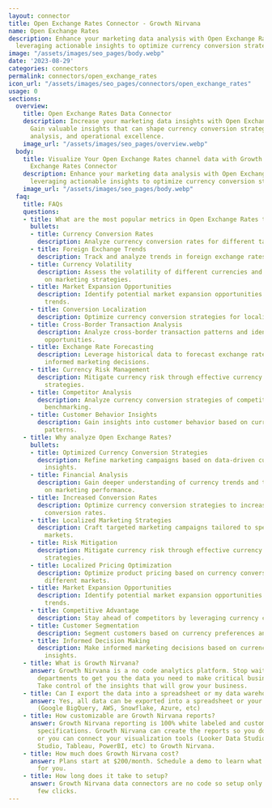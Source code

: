 ```yaml
---
layout: connector
title: Open Exchange Rates Connector - Growth Nirvana
name: Open Exchange Rates
description: Enhance your marketing data analysis with Open Exchange Rates integration,
  leveraging actionable insights to optimize currency conversion strategies.
image: "/assets/images/seo_pages/body.webp"
date: '2023-08-29'
categories: connectors
permalink: connectors/open_exchange_rates
icon_url: "/assets/images/seo_pages/connectors/open_exchange_rates"
usage: 0
sections:
  overview:
    title: Open Exchange Rates Data Connector
    description: Increase your marketing data insights with Open Exchange Rates integration.
      Gain valuable insights that can shape currency conversion strategies, financial
      analysis, and operational excellence.
    image_url: "/assets/images/seo_pages/overview.webp"
  body:
    title: Visualize Your Open Exchange Rates channel data with Growth Nirvana's Open
      Exchange Rates Connector
    description: Enhance your marketing data analysis with Open Exchange Rates integration,
      leveraging actionable insights to optimize currency conversion strategies.
    image_url: "/assets/images/seo_pages/body.webp"
  faq:
    title: FAQs
    questions:
    - title: What are the most popular metrics in Open Exchange Rates to analyze?
      bullets:
      - title: Currency Conversion Rates
        description: Analyze currency conversion rates for different target markets.
      - title: Foreign Exchange Trends
        description: Track and analyze trends in foreign exchange rates.
      - title: Currency Volatility
        description: Assess the volatility of different currencies and its impact
          on marketing strategies.
      - title: Market Expansion Opportunities
        description: Identify potential market expansion opportunities based on currency
          trends.
      - title: Conversion Localization
        description: Optimize currency conversion strategies for localized markets.
      - title: Cross-Border Transaction Analysis
        description: Analyze cross-border transaction patterns and identify optimization
          opportunities.
      - title: Exchange Rate Forecasting
        description: Leverage historical data to forecast exchange rates and make
          informed marketing decisions.
      - title: Currency Risk Management
        description: Mitigate currency risk through effective currency conversion
          strategies.
      - title: Competitor Analysis
        description: Analyze currency conversion strategies of competitors for market
          benchmarking.
      - title: Customer Behavior Insights
        description: Gain insights into customer behavior based on currency conversion
          patterns.
    - title: Why analyze Open Exchange Rates?
      bullets:
      - title: Optimized Currency Conversion Strategies
        description: Refine marketing campaigns based on data-driven currency conversion
          insights.
      - title: Financial Analysis
        description: Gain deeper understanding of currency trends and their impact
          on marketing performance.
      - title: Increased Conversion Rates
        description: Optimize currency conversion strategies to increase customer
          conversion rates.
      - title: Localized Marketing Strategies
        description: Craft targeted marketing campaigns tailored to specific currency
          markets.
      - title: Risk Mitigation
        description: Mitigate currency risk through effective currency conversion
          strategies.
      - title: Localized Pricing Optimization
        description: Optimize product pricing based on currency conversion rates in
          different markets.
      - title: Market Expansion Opportunities
        description: Identify potential market expansion opportunities based on currency
          trends.
      - title: Competitive Advantage
        description: Stay ahead of competitors by leveraging currency conversion insights.
      - title: Customer Segmentation
        description: Segment customers based on currency preferences and behavior.
      - title: Informed Decision Making
        description: Make informed marketing decisions based on currency conversion
          insights.
    - title: What is Growth Nirvana?
      answer: Growth Nirvana is a no code analytics platform. Stop waiting for other
        departments to get you the data you need to make critical business decisions.
        Take control of the insights that will grow your business.
    - title: Can I export the data into a spreadsheet or my data warehouse?
      answer: Yes, all data can be exported into a spreadsheet or your data warehouse
        (Google BigQuery, AWS, Snowflake, Azure, etc)
    - title: How customizable are Growth Nirvana reports?
      answer: Growth Nirvana reporting is 100% white labeled and customized to your
        specifications. Growth Nirvana can create the reports so you don’t have to
        or you can connect your visualization tools (Looker Data Studio/Google Data
        Studio, Tableau, PowerBI, etc) to Growth Nirvana.
    - title: How much does Growth Nirvana cost?
      answer: Plans start at $200/month. Schedule a demo to learn what plan is best
        for you.
    - title: How long does it take to setup?
      answer: Growth Nirvana data connectors are no code so setup only requires a
        few clicks.
---
```

